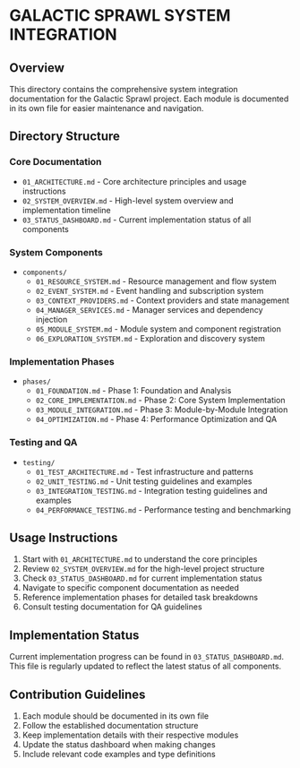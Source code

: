# GALACTIC SPRAWL SYSTEM INTEGRATION

## Overview

This directory contains the comprehensive system integration documentation for the Galactic Sprawl project. Each module is documented in its own file for easier maintenance and navigation.

## Directory Structure

### Core Documentation

- `01_ARCHITECTURE.md` - Core architecture principles and usage instructions
- `02_SYSTEM_OVERVIEW.md` - High-level system overview and implementation timeline
- `03_STATUS_DASHBOARD.md` - Current implementation status of all components

### System Components

- `components/`
  - `01_RESOURCE_SYSTEM.md` - Resource management and flow system
  - `02_EVENT_SYSTEM.md` - Event handling and subscription system
  - `03_CONTEXT_PROVIDERS.md` - Context providers and state management
  - `04_MANAGER_SERVICES.md` - Manager services and dependency injection
  - `05_MODULE_SYSTEM.md` - Module system and component registration
  - `06_EXPLORATION_SYSTEM.md` - Exploration and discovery system

### Implementation Phases

- `phases/`
  - `01_FOUNDATION.md` - Phase 1: Foundation and Analysis
  - `02_CORE_IMPLEMENTATION.md` - Phase 2: Core System Implementation
  - `03_MODULE_INTEGRATION.md` - Phase 3: Module-by-Module Integration
  - `04_OPTIMIZATION.md` - Phase 4: Performance Optimization and QA

### Testing and QA

- `testing/`
  - `01_TEST_ARCHITECTURE.md` - Test infrastructure and patterns
  - `02_UNIT_TESTING.md` - Unit testing guidelines and examples
  - `03_INTEGRATION_TESTING.md` - Integration testing guidelines and examples
  - `04_PERFORMANCE_TESTING.md` - Performance testing and benchmarking

## Usage Instructions

1. Start with `01_ARCHITECTURE.md` to understand the core principles
2. Review `02_SYSTEM_OVERVIEW.md` for the high-level project structure
3. Check `03_STATUS_DASHBOARD.md` for current implementation status
4. Navigate to specific component documentation as needed
5. Reference implementation phases for detailed task breakdowns
6. Consult testing documentation for QA guidelines

## Implementation Status

Current implementation progress can be found in `03_STATUS_DASHBOARD.md`. This file is regularly updated to reflect the latest status of all components.

## Contribution Guidelines

1. Each module should be documented in its own file
2. Follow the established documentation structure
3. Keep implementation details with their respective modules
4. Update the status dashboard when making changes
5. Include relevant code examples and type definitions
